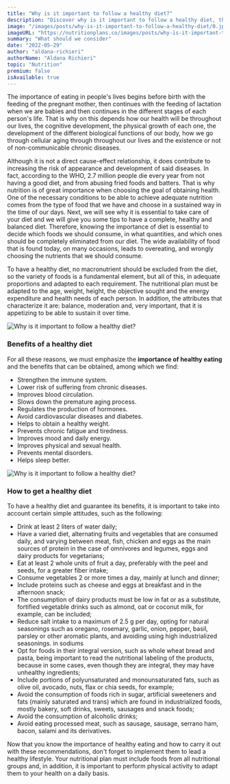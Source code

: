 ```yaml
---
title: "Why is it important to follow a healthy diet?"
description: "Discover why is it important to follow a healthy diet, the benefits of it and how to follow one properly."
image: "/images/posts/why-is-it-important-to-follow-a-healthy-diet/0.jpg"
imageURL: "https://nutritionplans.co/images/posts/why-is-it-important-to-follow-a-healthy-diet/0.jpg"
summary: "What should we consider"
date: "2022-05-29"
author: "aldana-richieri"
authorName: "Aldana Richieri"
topic: "Nutrition"
premium: false
isAvailable: true
---
```


The importance of eating in people's lives begins before birth with the feeding of the pregnant mother, then continues with the feeding of lactation when we are babies and then continues in the different stages of each person's life. That is why on this depends how our health will be throughout our lives, the cognitive development, the physical growth of each one, the development of the different biological functions of our body, how we go through cellular aging through throughout our lives and the existence or not of non-communicable chronic diseases.

Although it is not a direct cause-effect relationship, it does contribute to increasing the risk of appearance and development of said diseases. In fact, according to the WHO, 2.7 million people die every year from not having a good diet, and from abusing fried foods and batters.
That is why nutrition is of great importance when choosing the goal of obtaining health. One of the necessary conditions to be able to achieve adequate nutrition comes from the type of food that we have and choose in a sustained way in the time of our days.
Next, we will see why it is essential to take care of your diet and we will give you some tips to have a complete, healthy and balanced diet.
Therefore, knowing the importance of diet is essential to decide which foods we should consume, in what quantities, and which ones should be completely eliminated from our diet. The wide availability of food that is found today, on many occasions, leads to overeating, and wrongly choosing the nutrients that we should consume.

To have a healthy diet, no macronutrient should be excluded from the diet, so the variety of foods is a fundamental element, but all of this, in adequate proportions and adapted to each requirement. The nutritional plan must be adapted to the age, weight, height, the objective sought and the energy expenditure and health needs of each person. In addition, the attributes that characterize it are: balance, moderation and, very important, that it is appetizing to be able to sustain it over time.

![Why is it important to follow a healthy diet?](/images/posts/why-is-it-important-to-follow-a-healthy-diet/1.jpg)

### **Benefits of a healthy diet**

For all these reasons, we must emphasize the **importance of healthy eating** and the benefits that can be obtained, among which we find:

- Strengthen the immune system.
- Lower risk of suffering from chronic diseases.
- Improves blood circulation.
- Slows down the premature aging process.
- Regulates the production of hormones.
- Avoid cardiovascular diseases and diabetes.
- Helps to obtain a healthy weight.
- Prevents chronic fatigue and tiredness.
- Improves mood and daily energy.
- Improves physical and sexual health.
- Prevents mental disorders.
- Helps sleep better.

![Why is it important to follow a healthy diet?](/images/posts/why-is-it-important-to-follow-a-healthy-diet/2.jpg)

### **How to get a healthy diet**

To have a healthy diet and guarantee its benefits, it is important to take into account certain simple attitudes, such as the following:

- Drink at least 2 liters of water daily;
- Have a varied diet, alternating fruits and vegetables that are consumed daily, and varying between meat, fish, chicken and eggs as the main sources of protein in the case of omnivores and legumes, eggs and dairy products for vegetarians;
- Eat at least 2 whole units of fruit a day, preferably with the peel and seeds, for a greater fiber intake;
- Consume vegetables 2 or more times a day, mainly at lunch and dinner;
- Include proteins such as cheese and eggs at breakfast and in the afternoon snack;
- The consumption of dairy products must be low in fat or as a substitute, fortified vegetable drinks such as almond, oat or coconut milk, for example, can be included;
- Reduce salt intake to a maximum of 2.5 g per day, opting for natural seasonings such as oregano, rosemary, garlic, onion, pepper, basil, parsley or other aromatic plants, and avoiding using high industrialized seasonings. in sodiums
- Opt for foods in their integral version, such as whole wheat bread and pasta, being important to read the nutritional labeling of the products, because in some cases, even though they are integral, they may have unhealthy ingredients;
- Include portions of polyunsaturated and monounsaturated fats, such as olive oil, avocado, nuts, flax or chia seeds, for example;
- Avoid the consumption of foods rich in sugar, artificial sweeteners and fats (mainly saturated and trans) which are found in industrialized foods, mostly bakery, soft drinks, sweets, sausages and snack foods;
- Avoid the consumption of alcoholic drinks;
- Avoid eating processed meat, such as sausage, sausage, serrano ham, bacon, salami and its derivatives.

Now that you know the importance of healthy eating and how to carry it out with these recommendations, don't forget to implement them to lead a healthy lifestyle. Your nutritional plan must include foods from all nutritional groups and, in addition, it is important to perform physical activity to adapt them to your health on a daily basis.
